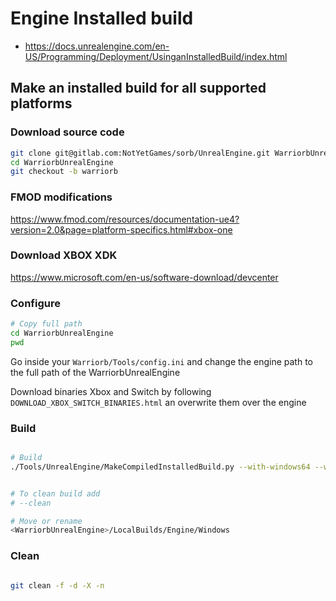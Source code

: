 # Engine Installed build

- https://docs.unrealengine.com/en-US/Programming/Deployment/UsinganInstalledBuild/index.html



## Make an installed build for all supported platforms


### Download source code
```sh
git clone git@gitlab.com:NotYetGames/sorb/UnrealEngine.git WarriorbUnrealEngine
cd WarriorbUnrealEngine
git checkout -b warriorb
```

### FMOD modifications

https://www.fmod.com/resources/documentation-ue4?version=2.0&page=platform-specifics.html#xbox-one


### Download XBOX XDK

https://www.microsoft.com/en-us/software-download/devcenter

### Configure
```sh
# Copy full path
cd WarriorbUnrealEngine
pwd
```

Go inside your `Warriorb/Tools/config.ini` and change the engine path to the full path of the WarriorbUnrealEngine


Download binaries Xbox and Switch by following  `DOWNLOAD_XBOX_SWITCH_BINARIES.html` an overwrite them over the engine

### Build
```sh

# Build
./Tools/UnrealEngine/MakeCompiledInstalledBuild.py --with-windows64 --with-linux --with-xbox-one --with-switch --with-full-debug-info --with-ddc --game-configurations "Debug;DebugGame;Development;Shipping"


# To clean build add
# --clean

# Move or rename
<WarriorbUnrealEngine>/LocalBuilds/Engine/Windows
```


### Clean
```sh

git clean -f -d -X -n
```

